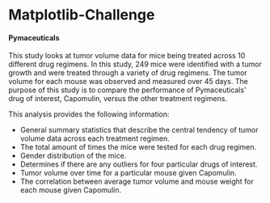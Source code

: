 # Matplotlib-Challenge

#### Pymaceuticals

This study looks at tumor volume data for mice being treated across 10 different drug regimens.  In this study, 249 mice were identified with a tumor growth and were treated through a variety of drug regimens. The tumor volume for each mouse was observed and measured over 45 days. The purpose of this study is to compare the performance of Pymaceuticals' drug of interest, Capomulin, versus the other treatment regimens. 

This analysis provides the following information:

- General summary statistics that describe the central tendency of tumor volume data across each treatment regimen.
- The total amount of times the mice were tested for each drug regimen.
- Gender distribution of the mice.
- Determines if there are any outliers for four particular drugs of interest.
- Tumor volume over time for a particular mouse given Capomulin.
- The correlation between average tumor volume and mouse weight for each mouse given Capomulin.

